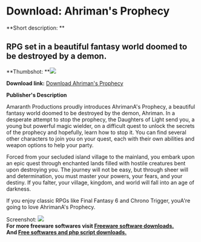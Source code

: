 # Download: Ahriman's Prophecy

**Short description: **

## RPG set in a beautiful fantasy world doomed to be destroyed by a demon.

  
**Thumbshot: **![](http://www.freewarefiles.com/screenshot/ahrimans_prophecy_md.gif)   
  
**Download link:** [Download Ahriman's Prophecy](http://freesoftwares.boysofts.com/Ahrimans-Prophecy_program_12816.html)  
  

**Publisher's Description**  
  

Amaranth Productions proudly introduces AhrimanA's Prophecy, a beautiful
fantasy world doomed to be destroyed by the demon, Ahriman. In a desperate
attempt to stop the prophecy, the Daughters of Light send you, a young but
powerful magic wielder, on a difficult quest to unlock the secrets of the
prophecy and hopefully, learn how to stop it. You can find several other
characters to join you on your quest, each with their own abilities and weapon
options to help your party.

Forced from your secluded island village to the mainland, you embark upon an
epic quest through enchanted lands filled with hostile creatures bent upon
destroying you. The journey will not be easy, but through sheer will and
determination, you must master your powers, your fears, and your destiny. If
you falter, your village, kingdom, and world will fall into an age of
darkness.

If you enjoy classic RPGs like Final Fantasy 6 and Chrono Trigger, youA're
going to love AhrimanA's Prophecy.

  
  
Screenshot: ![](http://www.freewarefiles.com/screenshot/ahrimans_prophecy.gif)  
**For more freeware softwares visit [Freeware software downloads.](http://freesoftwares.boysofts.com/)**   
**And [Free softwares and php script downloads.](http://www.boysofts.com/)**

